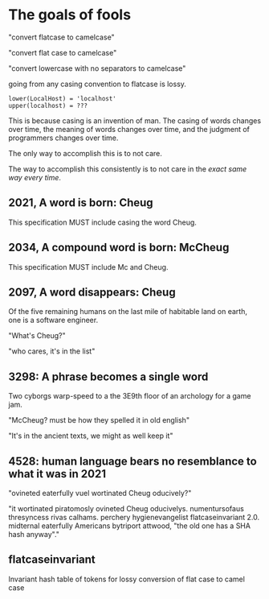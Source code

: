 # The goals of fools
"convert flatcase to camelcase"

"convert flat case to camelcase"

"convert lowercase with no separators to camelcase"

going from any casing convention to flatcase is lossy.
```
lower(LocalHost) = 'localhost'
upper(localhost) = ???
```

This is because casing is an invention of man. The casing of words changes over time, the meaning of words changes over time, and the judgment of programmers changes over time.

The only way to accomplish this is to not care.

The way to accomplish this consistently is to not care in the *exact same way every time*.

## 2021, A word is born: Cheug
This specification MUST include casing the word Cheug.

## 2034, A compound word is born: McCheug
This specification MUST include Mc and Cheug.

## 2097, A word disappears: Cheug
Of the five remaining humans on the last mile of habitable land on earth, one is a software engineer.

"What's Cheug?"

"who cares, it's in the list"


## 3298: A phrase becomes a single word
Two cyborgs warp-speed to a the 3E9th floor of an archology for a game jam. 

"McCheug? must be how they spelled it in old english"

"It's in the ancient texts, we might as well keep it"

## 4528: human language bears no resemblance to what it was in 2021

"ovineted eaterfully vuel wortinated Cheug oducively?"

"it wortinated piratomosly ovineted Cheug oducivelys. numentursofaus thresyncess rivas calhams. perchery hygienevangelist flatcaseinvariant 2.0. midternal eaterfully Americans bytriport attwood, "the old one has a SHA hash anyway"."




## flatcaseinvariant
Invariant hash table of tokens for lossy conversion of flat case to camel case
